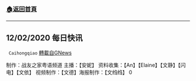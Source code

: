 ###  [:house:返回首頁](https://github.com/ourhimalayas/txt)
---

## 12/02/2020 每日快讯
` Caihongqiao` [轉載自GNews](https://gnews.org/zh-hans/611978/)

制作：战友之家粤语频道
主播：【安妮】 资料收集：【An】【Elaine】【文静】【闪电】【文依】 视频制作：【文德】海报制作：【文绉绉】
0
